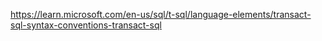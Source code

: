 https://learn.microsoft.com/en-us/sql/t-sql/language-elements/transact-sql-syntax-conventions-transact-sql